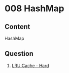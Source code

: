 # 008 HashMap

## Content

HashMap

## Question

1. [LRU Cache - Hard](https://leetcode.com/problems/lru-cache/)
